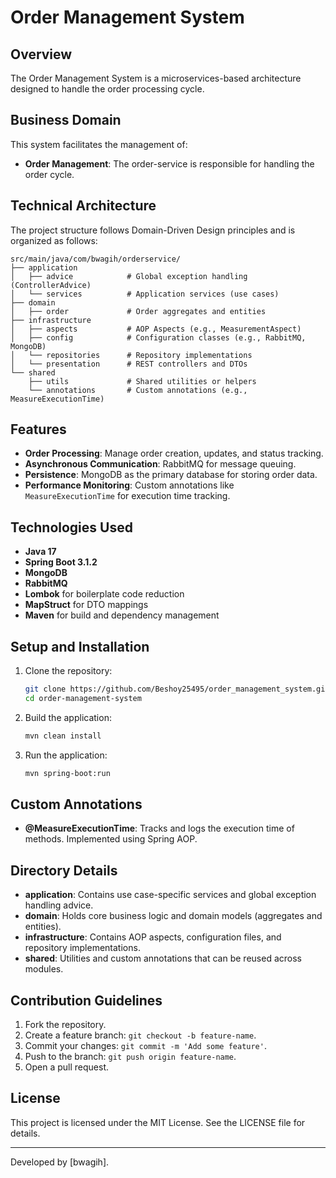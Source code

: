
# Order Management System

## Overview
The Order Management System is a microservices-based architecture designed to handle the order processing cycle.

## Business Domain
This system facilitates the management of:
- **Order Management**: The order-service is responsible for handling the order cycle.

## Technical Architecture
The project structure follows Domain-Driven Design principles and is organized as follows:

```
src/main/java/com/bwagih/orderservice/
├── application
│   ├── advice            # Global exception handling (ControllerAdvice)
│   └── services          # Application services (use cases)
├── domain
│   ├── order             # Order aggregates and entities
├── infrastructure
│   ├── aspects           # AOP Aspects (e.g., MeasurementAspect)
│   ├── config            # Configuration classes (e.g., RabbitMQ, MongoDB)
│   └── repositories      # Repository implementations
│   └── presentation      # REST controllers and DTOs
└── shared
    ├── utils             # Shared utilities or helpers
    └── annotations       # Custom annotations (e.g., MeasureExecutionTime)
```

## Features
- **Order Processing**: Manage order creation, updates, and status tracking.
- **Asynchronous Communication**: RabbitMQ for message queuing.
- **Persistence**: MongoDB as the primary database for storing order data.
- **Performance Monitoring**: Custom annotations like `MeasureExecutionTime` for execution time tracking.

## Technologies Used
- **Java 17**
- **Spring Boot 3.1.2**
- **MongoDB**
- **RabbitMQ**
- **Lombok** for boilerplate code reduction
- **MapStruct** for DTO mappings
- **Maven** for build and dependency management

## Setup and Installation
1. Clone the repository:
   ```bash
   git clone https://github.com/Beshoy25495/order_management_system.git
   cd order-management-system
   ```

2. Build the application:
   ```bash
   mvn clean install
   ```

3. Run the application:
   ```bash
   mvn spring-boot:run
   ```

## Custom Annotations
- **@MeasureExecutionTime**: Tracks and logs the execution time of methods. Implemented using Spring AOP.

## Directory Details
- **application**: Contains use case-specific services and global exception handling advice.
- **domain**: Holds core business logic and domain models (aggregates and entities).
- **infrastructure**: Contains AOP aspects, configuration files, and repository implementations.
- **shared**: Utilities and custom annotations that can be reused across modules.

## Contribution Guidelines
1. Fork the repository.
2. Create a feature branch: `git checkout -b feature-name`.
3. Commit your changes: `git commit -m 'Add some feature'`.
4. Push to the branch: `git push origin feature-name`.
5. Open a pull request.

## License
This project is licensed under the MIT License. See the LICENSE file for details.

---
Developed by [bwagih].
